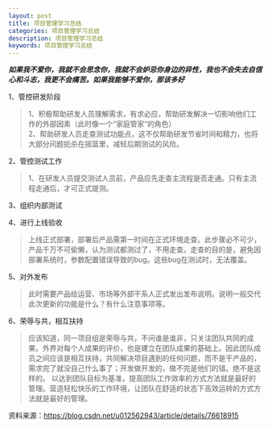 ```yaml
---
layout: post
title: 项目管理学习总结
categories: 项目管理学习总结
description: 项目管理学习总结
keywords: 项目管理学习总结
---
```


***如果我不爱你，我就不会思念你，我就不会妒忌你身边的异性，我也不会失去自信心和斗志，我更不会痛苦。如果我能够不爱你，那该多好***

1、管控研发阶段
>1、积极帮助研发人员理解需求，有求必应，帮助研发解决一切影响他们工作的外部因素（此时像一个“家庭管家”的角色）  
2、帮助研发人员走查测试功能点，这不仅帮助研发节省时间和精力，也将大部分问题扼杀在摇篮里，减轻后期测试的风险。

2、管控测试工作
>1、在研发人员提交测试人员前，产品应先走查主流程是否走通。只有主流程走通后，才可正式提测。

3、组织内部测试

4、进行上线验收
>上线正式部署，部署后产品需第一时间在正式环境走查。此步骤必不可少，产品千万不可偷懒，认为测试都测过了，不用走查。走查的目的是，避免因部署系统时，参数配置错误导致的bug。这些bug在测试时，无法覆盖。  

5、对外发布
>此时需要产品给运营、市场等外部干系人正式发出发布说明。说明一般交代此次更新的功能是什么？有什么注意事项等。

6、荣辱与共，相互扶持
>应该知道，同一项目组是荣辱与共，不问谁是谁非，只关注团队共同的成果。外界对每个人成果的评价，也是建立在团队成果的基础上。因此团队成员之间应该是相互扶持，共同解决项目遇到的任何问题，而不是干产品的，需求完了就没自己什么事了；开发做开发的，做不完是他们的错。绝不是这样的。
 以达到团队目标为基准，提高团队工作效率的方式方法就是最好的管理。营造轻松快乐的工作环境，让团队在舒适的状态下高效运转的方式方法就是最好的管理。
 













资料来源：https://blog.csdn.net/u012562943/article/details/76618915


